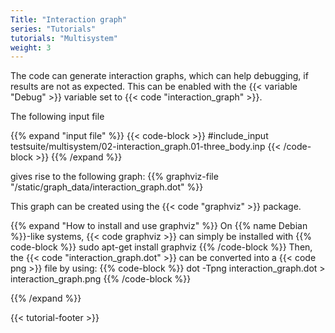 ```yaml
---
Title: "Interaction graph"
series: "Tutorials"
tutorials: "Multisystem"
weight: 3
---
```


The code can generate interaction graphs, which can help debugging, if results are not as expected. This can be enabled with the {{< variable "Debug" >}} variable set to {{< code "interaction_graph" >}}.

The following input file 

{{% expand "input file" %}}
{{< code-block >}}
#include_input testsuite/multisystem/02-interaction_graph.01-three_body.inp
{{< /code-block >}}
{{% /expand %}}

gives rise to the following graph:
{{% graphviz-file "/static/graph_data/interaction_graph.dot" %}}

This graph can be created using the {{< code "graphviz" >}} package.

{{% expand "How to install and use graphviz" %}}
On {{% name Debian %}}-like systems, {{< code graphviz >}} can simply be installed with
{{% code-block %}}
sudo apt-get install graphviz
{{% /code-block %}}
Then, the {{< code "interaction_graph.dot" >}} can be converted into a {{< code png >}} file by using:
{{% code-block %}}
dot -Tpng interaction_graph.dot > interaction_graph.png
{{% /code-block %}}

{{% /expand %}}

{{< tutorial-footer >}}
